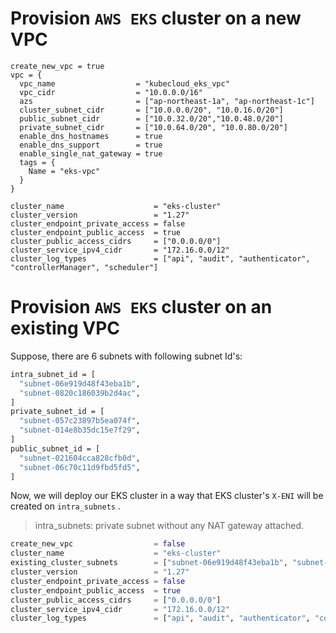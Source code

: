 # Provision `AWS EKS` cluster on a new VPC

```
create_new_vpc = true
vpc = {
  vpc_name                  = "kubecloud_eks_vpc"
  vpc_cidr                  = "10.0.0.0/16"
  azs                       = ["ap-northeast-1a", "ap-northeast-1c"]
  cluster_subnet_cidr       = ["10.0.0.0/20", "10.0.16.0/20"]
  public_subnet_cidr        = ["10.0.32.0/20","10.0.48.0/20"]
  private_subnet_cidr       = ["10.0.64.0/20", "10.0.80.0/20"]
  enable_dns_hostnames      = true
  enable_dns_support        = true
  enable_single_nat_gateway = true
  tags = {
    Name = "eks-vpc"
  }
}

cluster_name                    = "eks-cluster"
cluster_version                 = "1.27"
cluster_endpoint_private_access = false
cluster_endpoint_public_access  = true
cluster_public_access_cidrs     = ["0.0.0.0/0"]
cluster_service_ipv4_cidr       = "172.16.0.0/12"
cluster_log_types               = ["api", "audit", "authenticator", "controllerManager", "scheduler"]

```

# Provision `AWS EKS` cluster on an existing VPC
Suppose, there are 6 subnets with following subnet Id's:
 
```bash
intra_subnet_id = [
  "subnet-06e919d48f43eba1b",
  "subnet-0820c186039b2d4ac",
]
private_subnet_id = [
  "subnet-057c23897b5ea074f",
  "subnet-014e8b35dc15e7f29",
]
public_subnet_id = [
  "subnet-021604cca828cfb0d",
  "subnet-06c70c11d9fbd5fd5",
]
```
Now, we will deploy our EKS cluster in a way that EKS cluster's `X-ENI` will be created on `intra_subnets` . 

> intra_subnets: private subnet without any NAT gateway attached.

```tf
create_new_vpc                  = false
cluster_name                    = "eks-cluster"
existing_cluster_subnets        = ["subnet-06e919d48f43eba1b", "subnet-0820c186039b2d4ac"]
cluster_version                 = "1.27"
cluster_endpoint_private_access = false
cluster_endpoint_public_access  = true
cluster_public_access_cidrs     = ["0.0.0.0/0"]
cluster_service_ipv4_cidr       = "172.16.0.0/12"
cluster_log_types               = ["api", "audit", "authenticator", "controllerManager", "scheduler"]

```
